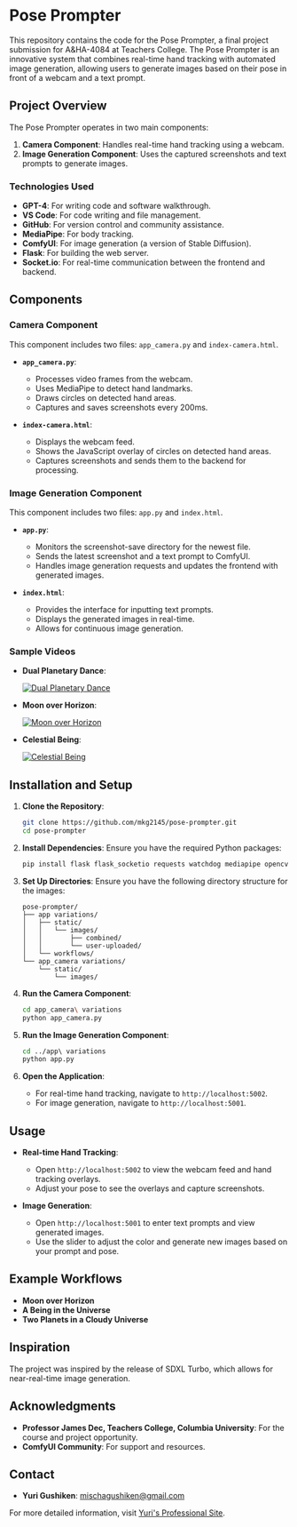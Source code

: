 # Pose Prompter

This repository contains the code for the Pose Prompter, a final project submission for A&HA-4084 at Teachers College. The Pose Prompter is an innovative system that combines real-time hand tracking with automated image generation, allowing users to generate images based on their pose in front of a webcam and a text prompt.

## Project Overview

The Pose Prompter operates in two main components:

1. **Camera Component**: Handles real-time hand tracking using a webcam.
2. **Image Generation Component**: Uses the captured screenshots and text prompts to generate images.

### Technologies Used

- **GPT-4**: For writing code and software walkthrough.
- **VS Code**: For code writing and file management.
- **GitHub**: For version control and community assistance.
- **MediaPipe**: For body tracking.
- **ComfyUI**: For image generation (a version of Stable Diffusion).
- **Flask**: For building the web server.
- **Socket.io**: For real-time communication between the frontend and backend.

## Components

### Camera Component

This component includes two files: `app_camera.py` and `index-camera.html`.

- **`app_camera.py`**: 
  - Processes video frames from the webcam.
  - Uses MediaPipe to detect hand landmarks.
  - Draws circles on detected hand areas.
  - Captures and saves screenshots every 200ms.

- **`index-camera.html`**: 
  - Displays the webcam feed.
  - Shows the JavaScript overlay of circles on detected hand areas.
  - Captures screenshots and sends them to the backend for processing.

### Image Generation Component

This component includes two files: `app.py` and `index.html`.

- **`app.py`**:
  - Monitors the screenshot-save directory for the newest file.
  - Sends the latest screenshot and a text prompt to ComfyUI.
  - Handles image generation requests and updates the frontend with generated images.

- **`index.html`**:
  - Provides the interface for inputting text prompts.
  - Displays the generated images in real-time.
  - Allows for continuous image generation.

### Sample Videos

- **Dual Planetary Dance**:

  [![Dual Planetary Dance](https://img.youtube.com/vi/eyOeO71i9Yo/0.jpg)](https://youtu.be/eyOeO71i9Yo)

- **Moon over Horizon**:

  [![Moon over Horizon](https://img.youtube.com/vi/vMOaVY5-riU/0.jpg)](https://youtu.be/vMOaVY5-riU)

- **Celestial Being**:

  [![Celestial Being](https://img.youtube.com/vi/eyOeO71i9Yo/0.jpg)](https://youtu.be/eyOeO71i9Yo)

## Installation and Setup

1. **Clone the Repository**:
    ```bash
    git clone https://github.com/mkg2145/pose-prompter.git
    cd pose-prompter
    ```

2. **Install Dependencies**:
    Ensure you have the required Python packages:
    ```bash
    pip install flask flask_socketio requests watchdog mediapipe opencv-python
    ```

3. **Set Up Directories**:
    Ensure you have the following directory structure for the images:
    ```plaintext
    pose-prompter/
    ├── app variations/
    │   ├── static/
    │   │   └── images/
    │   │       ├── combined/
    │   │       └── user-uploaded/
    │   └── workflows/
    └── app_camera variations/
        └── static/
            └── images/
    ```

4. **Run the Camera Component**:
    ```bash
    cd app_camera\ variations
    python app_camera.py
    ```

5. **Run the Image Generation Component**:
    ```bash
    cd ../app\ variations
    python app.py
    ```

6. **Open the Application**:
    - For real-time hand tracking, navigate to `http://localhost:5002`.
    - For image generation, navigate to `http://localhost:5001`.

## Usage

- **Real-time Hand Tracking**:
  - Open `http://localhost:5002` to view the webcam feed and hand tracking overlays.
  - Adjust your pose to see the overlays and capture screenshots.

- **Image Generation**:
  - Open `http://localhost:5001` to enter text prompts and view generated images.
  - Use the slider to adjust the color and generate new images based on your prompt and pose.

## Example Workflows

- **Moon over Horizon**
- **A Being in the Universe**
- **Two Planets in a Cloudy Universe**

## Inspiration

The project was inspired by the release of SDXL Turbo, which allows for near-real-time image generation.

## Acknowledgments

- **Professor James Dec, Teachers College, Columbia University**: For the course and project opportunity.
- **ComfyUI Community**: For support and resources.

## Contact

- **Yuri Gushiken**: [mischagushiken@gmail.com](mailto:mischagushiken@gmail.com)

For more detailed information, visit [Yuri's Professional Site](https://yurigushiken.github.io/).
